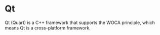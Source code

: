 # Qt
Qt (Quart)  is a C++ framework that supports the WOCA principle, which means Qt is a cross-platform framework.
